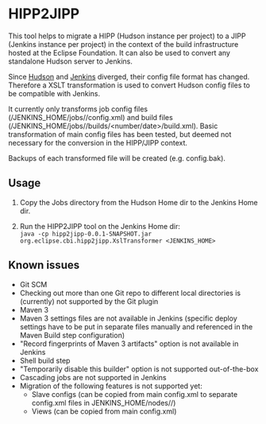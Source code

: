 # HIPP2JIPP

This tool helps to migrate a HIPP (Hudson instance per project) to a JIPP (Jenkins instance per project) in the context of the build infrastructure hosted at the Eclipse Foundation. It can also be used to convert any standalone Hudson server to Jenkins.

Since [Hudson](http://www.hudson-ci.org) and [Jenkins](http://jenkins.io) diverged, their config file format has changed. Therefore a XSLT transformation is used to convert Hudson config files to be compatible with Jenkins.

It currently only transforms job config files (/JENKINS_HOME/jobs/<job name>/config.xml) and build files (/JENKINS_HOME/jobs/<job name>/builds/<number/date>/build.xml). Basic transformation of main config files has been tested, but deemed not necessary for the conversion in the HIPP/JIPP context.

Backups of each transformed file will be created (e.g. config.bak).

## Usage

1. Copy the Jobs directory from the Hudson Home dir to the Jenkins Home dir.

2. Run the HIPP2JIPP tool on the Jenkins Home dir:<br>```java -cp hipp2jipp-0.0.1-SNAPSHOT.jar org.eclipse.cbi.hipp2jipp.XslTransformer <JENKINS_HOME> ```

## Known issues
* Git SCM
 * Checking out more than one Git repo to different local directories is (currently) not supported by the Git plugin
* Maven 3
 * Maven 3 settings files are not available in Jenkins (specific deploy settings have to be put in separate files manually and referenced in the Maven Build step configuration)
 * "Record fingerprints of Maven 3 artifacts" option is not available in Jenkins
* Shell build step
 * "Temporarily disable this builder" option is not supported out-of-the-box
* Cascading jobs are not supported in Jenkins
* Migration of the following features is not supported yet:
  * Slave configs (can be copied from main config.xml to separate config.xml files in JENKINS_HOME/nodes/<node name>/)
  * Views (can be copied from main config.xml)
